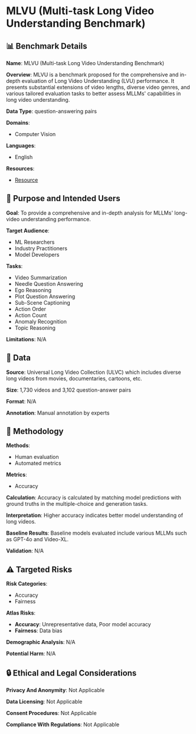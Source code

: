 # MLVU (Multi-task Long Video Understanding Benchmark)

## 📊 Benchmark Details

**Name**: MLVU (Multi-task Long Video Understanding Benchmark)

**Overview**: MLVU is a benchmark proposed for the comprehensive and in-depth evaluation of Long Video Understanding (LVU) performance. It presents substantial extensions of video lengths, diverse video genres, and various tailored evaluation tasks to better assess MLLMs' capabilities in long video understanding.

**Data Type**: question-answering pairs

**Domains**:
- Computer Vision

**Languages**:
- English

**Resources**:
- [Resource](https://arxiv.org/abs/2406.04264)

## 🎯 Purpose and Intended Users

**Goal**: To provide a comprehensive and in-depth analysis for MLLMs' long-video understanding performance.

**Target Audience**:
- ML Researchers
- Industry Practitioners
- Model Developers

**Tasks**:
- Video Summarization
- Needle Question Answering
- Ego Reasoning
- Plot Question Answering
- Sub-Scene Captioning
- Action Order
- Action Count
- Anomaly Recognition
- Topic Reasoning

**Limitations**: N/A

## 💾 Data

**Source**: Universal Long Video Collection (ULVC) which includes diverse long videos from movies, documentaries, cartoons, etc.

**Size**: 1,730 videos and 3,102 question-answer pairs

**Format**: N/A

**Annotation**: Manual annotation by experts

## 🔬 Methodology

**Methods**:
- Human evaluation
- Automated metrics

**Metrics**:
- Accuracy

**Calculation**: Accuracy is calculated by matching model predictions with ground truths in the multiple-choice and generation tasks.

**Interpretation**: Higher accuracy indicates better model understanding of long videos.

**Baseline Results**: Baseline models evaluated include various MLLMs such as GPT-4o and Video-XL.

**Validation**: N/A

## ⚠️ Targeted Risks

**Risk Categories**:
- Accuracy
- Fairness

**Atlas Risks**:
- **Accuracy**: Unrepresentative data, Poor model accuracy
- **Fairness**: Data bias

**Demographic Analysis**: N/A

**Potential Harm**: N/A

## 🔒 Ethical and Legal Considerations

**Privacy And Anonymity**: Not Applicable

**Data Licensing**: Not Applicable

**Consent Procedures**: Not Applicable

**Compliance With Regulations**: Not Applicable
